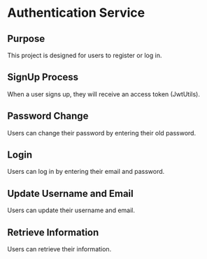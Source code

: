 # Authentication Service 

## Purpose

This project is designed for users to register or log in.

## SignUp Process

When a user signs up, they will receive an access token (JwtUtils).

## Password Change

Users can change their password by entering their old password.

## Login

Users can log in by entering their email and password.

## Update Username and Email

Users can update their username and email.

## Retrieve Information

Users can retrieve their information.
